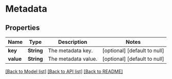 # Metadata
## Properties

| Name | Type | Description | Notes |
|------------ | ------------- | ------------- | -------------|
| **key** | **String** | The metadata key. | [optional] [default to null] |
| **value** | **String** | The metadata value. | [optional] [default to null] |

[[Back to Model list]](../README.md#documentation-for-models) [[Back to API list]](../README.md#documentation-for-api-endpoints) [[Back to README]](../README.md)

